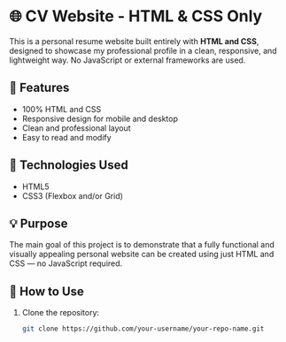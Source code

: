 # 🌐 CV Website - HTML & CSS Only

This is a personal resume website built entirely with **HTML and CSS**, designed to showcase my professional profile in a clean, responsive, and lightweight way. No JavaScript or external frameworks are used.

## 📌 Features

- 100% HTML and CSS
- Responsive design for mobile and desktop
- Clean and professional layout
- Easy to read and modify

## 🧰 Technologies Used

- HTML5
- CSS3 (Flexbox and/or Grid)

## 💡 Purpose

The main goal of this project is to demonstrate that a fully functional and visually appealing personal website can be created using just HTML and CSS — no JavaScript required.


## 📁 How to Use

1. Clone the repository:
   ```bash
   git clone https://github.com/your-username/your-repo-name.git
